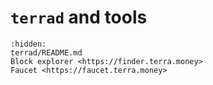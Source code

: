 # `terrad` and tools

```{toctree}
:hidden:
terrad/README.md
Block explorer <https://finder.terra.money>
Faucet <https://faucet.terra.money>
```
